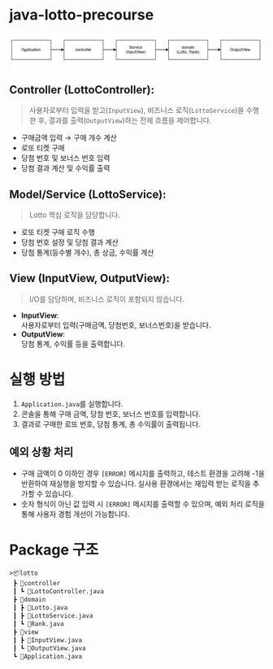 # java-lotto-precourse

![alt text](image.png)

## **Controller (LottoController)**:  
  >사용자로부터 입력을 받고(`InputView`), 비즈니스 로직(`LottoService`)을 수행한 후, 결과를 출력(`OutputView`)하는 전체 흐름을 제어합니다.  
  - 구매금액 입력 → 구매 개수 계산  
  - 로또 티켓 구매  
  - 당첨 번호 및 보너스 번호 입력  
  - 당첨 결과 계산 및 수익률 출력

## **Model/Service (LottoService)**:  
  >Lotto 핵심 로직을 담당합니다.  
  - 로또 티켓 구매 로직 수행  
  - 당첨 번호 설정 및 당첨 결과 계산  
  - 당첨 통계(등수별 개수), 총 상금, 수익률 계산

## **View (InputView, OutputView)**:  
  >I/O를 담당하며, 비즈니스 로직이 포함되지 않습니다.  
  - **InputView**:  
    사용자로부터 입력(구매금액, 당첨번호, 보너스번호)을 받습니다.  
  - **OutputView**:  
    당첨 통계, 수익률 등을 출력합니다.

# 실행 방법

1. `Application.java`를 실행합니다.
2. 콘솔을 통해 구매 금액, 당첨 번호, 보너스 번호를 입력합니다.
3. 결과로 구매한 로또 번호, 당첨 통계, 총 수익률이 출력됩니다.

## 예외 상황 처리

- 구매 금액이 0 이하인 경우 `[ERROR]` 메시지를 출력하고, 테스트 환경을 고려해 -1을 반환하여 재실행을 방지할 수 있습니다. 실사용 환경에서는 재입력 받는 로직을 추가할 수 있습니다.
- 숫자 형식이 아닌 값 입력 시 `[ERROR]` 메시지를 출력할 수 있으며, 예외 처리 로직을 통해 사용자 경험 개선이 가능합니다.

# Package 구조
```
>📦lotto
 ┣ 📂controller
 ┃ ┗ 📜LottoController.java
 ┣ 📂domain
 ┃ ┣ 📜Lotto.java
 ┃ ┣ 📜LottoService.java
 ┃ ┗ 📜Rank.java
 ┣ 📂view
 ┃ ┣ 📜InputView.java
 ┃ ┗ 📜OutputView.java
 ┗ 📜Application.java
 ```

